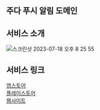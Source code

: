  ## 주다 푸시 알림 도메인
 
 ## 서비스 소개

![스크린샷 2023-07-18 오후 8 25 55](https://github.com/Hooooni98/api.jooda.org/assets/90373395/4c747f76-9f0d-43f0-a7da-f5a4a16dd88b)

## 서비스 링크
 [앱스토어](https://apps.apple.com/us/app/%EC%A3%BC%EB%8B%A4-%EA%B5%90%ED%9A%8C%EC%83%9D%ED%99%9C%EC%9D%98-%ED%8E%B8%EB%A6%AC%ED%95%A8/id6448751072) </br>
 [플레이스토어](https://play.google.com/store/apps/details?id=org.upten.jooda) </br>
 [웹사이트](https://jooda.org/) </br>
